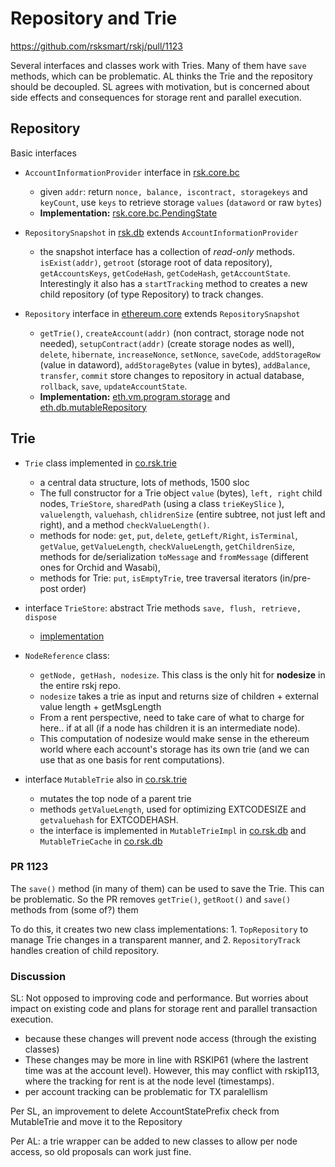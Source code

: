 # Repository and Trie
https://github.com/rsksmart/rskj/pull/1123

Several interfaces and classes work with Tries. Many of them have `save` methods, which can be problematic. AL thinks the Trie and the repository should be decoupled. SL agrees with motivation, but is concerned about side effects and consequences for storage rent and parallel execution.

## Repository
Basic interfaces
- `AccountInformationProvider` interface in [rsk.core.bc](https://github.com/rsksmart/rskj/blob/master/rskj-core/src/main/java/co/rsk/core/bc/AccountInformationProvider.java)
  - given `addr`: return `nonce, balance, iscontract, storagekeys` and `keyCount`, use `keys` to retrieve storage `values` (`dataword` or raw `bytes`)
  - **Implementation:** [rsk.core.bc.PendingState](https://github.com/rsksmart/rskj/blob/8bb0e406e4ac82bbd4a7140e76e3d2319eb913d2/rskj-core/src/main/java/co/rsk/core/bc/PendingState.java)

- `RepositorySnapshot` in [rsk.db](https://github.com/rsksmart/rskj/blob/master/rskj-core/src/main/java/co/rsk/db/RepositorySnapshot.java) extends `AccountInformationProvider`
  - the snapshot interface has a collection of *read-only* methods. `isExist(addr)`, `getroot` (storage root of data repository), `getAccountsKeys`, `getCodeHash`, `getCodeHash`, `getAccountState`. Interestingly it also has a `startTracking` method to creates a new child repository (of type Repository) to track changes.

- `Repository` interface in [ethereum.core](https://github.com/rsksmart/rskj/blob/master/rskj-core/src/main/java/org/ethereum/core/Repository.java) extends `RepositorySnapshot`
  - `getTrie()`, `createAccount(addr)` (non contract, storage node not needed), `setupContract(addr)` (create storage nodes as well), `delete`, `hibernate`, `increaseNonce`, `setNonce`, `saveCode`, `addStorageRow` (value in dataword), `addStorageBytes` (value in bytes), `addBalance`, `transfer`, `commit` store changes to repository in actual database, `rollback`, `save`, `updateAccountState`.
  - **Implementation:** [eth.vm.program.storage](https://github.com/rsksmart/rskj/blob/f442bf2e04de10cb08efdab3289b57fda689dc4d/rskj-core/src/main/java/org/ethereum/vm/program/Storage.java) and [eth.db.mutableRepository](https://github.com/rsksmart/rskj/blob/f442bf2e04de10cb08efdab3289b57fda689dc4d/rskj-core/src/main/java/org/ethereum/db/MutableRepository.java)
    

## Trie
- `Trie` class implemented in [co.rsk.trie](https://github.com/rsksmart/rskj/blob/master/rskj-core/src/main/java/co/rsk/trie/Trie.java)
  - a central data structure, lots of methods, 1500 sloc
  - The full constructor for a Trie object `value` (bytes), `left, right` child nodes, `TrieStore`, `sharedPath` (using a class `trieKeySlice` ), `valuelength`, `valuehash`, `chlidrenSize` (entire subtree, not just left and right), and a method `checkValueLength()`.
  - methods for node: `get`, `put`, `delete`, `getLeft/Right`, `isTerminal`, `getValue`, `getValueLength`, `checkValueLength`, `getChildrenSize`, methods for de/serialization `toMessage` and `fromMessage` (different ones for Orchid and Wasabi), 
  - methods for Trie: `put`, `isEmptyTrie`, tree traversal iterators (in/pre-post order) 

- interface `TrieStore`: abstract Trie methods `save, flush, retrieve, dispose`
  - [implementation](https://github.com/rsksmart/rskj/blob/master/rskj-core/src/main/java/co/rsk/trie/TrieStoreImpl.java)
- `NodeReference` class:
  - `getNode, getHash, nodesize`. This class is the only hit for **nodesize** in the entire rskj repo.
  - `nodesize` takes a trie as input and returns size of children + external value length + getMsgLength
  - From a rent perspective, need to take care of what to charge for here.. if at all (if a node has children it is an intermediate node).
  - This computation of nodesize would make sense in the ethereum world where each account's storage has its own trie (and we can use that as one basis for rent computations).
- interface `MutableTrie` also in [co.rsk.trie](https://github.com/rsksmart/rskj/blob/master/rskj-core/src/main/java/co/rsk/trie/MutableTrie.java) 
  - mutates the top node of a parent trie
  - methods `getValueLength`, used for optimizing EXTCODESIZE and `getvaluehash` for EXTCODEHASH. 
  - the interface is implemented in `MutableTrieImpl` in [co.rsk.db](https://github.com/rsksmart/rskj/blob/master/rskj-core/src/main/java/co/rsk/db/MutableTrieImpl.java)
   and `MutableTrieCache` in [co.rsk.db](https://github.com/rsksmart/rskj/blob/master/rskj-core/src/main/java/co/rsk/db/MutableTrieCache.java)


### PR 1123  
The `save()` method (in many of them) can be used to save the Trie. This can be problematic. So the PR removes `getTrie()`, `getRoot()` and `save()` methods from (some of?) them  

To do this, it creates two new class implementations: 1. `TopRepository` to manage Trie changes in a transparent manner, and 2. `RepositoryTrack` handles creation of child repository.


### Discussion
SL: Not opposed to improving code and performance. But worries about impact on existing code and plans for storage rent and parallel transaction execution.
- because these changes will prevent node access (through the existing classes)
- These changes may be more in line with RSKIP61 (where the lastrent time was at the account level). However, this may conflict with rskip113, where the tracking for rent is at the node level (timestamps).
- per account tracking can be problematic for TX paralellism

Per SL, an improvement to delete AccountStatePrefix check from MutableTrie and move it to the Repository 

Per AL: a trie wrapper can be added to new classes to allow per node access, so old proposals can work just fine. 

